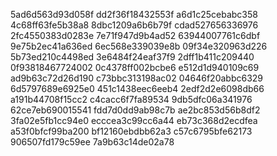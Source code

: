 5ad6d563d93d058f
dd2f36f18432553f
a6d1c25cebabc358
4c68ff63fe5b38a8
8dbc1209a6b6b79f
cdad527656336976
2fc4550383d0283e
7e71f947d9b4ad52
63944007761c6dbf
9e75b2ec41a636ed
6ec568e339039e8b
09f34e320963d226
5b73ed210c4498ed
3e6484f24eaf37f9
2dff1b411c209440
0f93818467724002
0c4378ff002bcbe6
e512d1d940109c69
ad9b63c72d26d190
c73bbc313198ac02
04646f20abbc6329
6d5797689e6925e0
451c1438eec6eeb4
2edf2d2e6098db66
a191b44708f15cc2
c4cacc6f7fa89534
9db5dfc06a341976
62ce7eb690015541
fdd7d0dd9ab98c7b
ae2bc853d56b8df2
3fa02e5fb1cc94e0
ecccea3c99cc6a44
eb73c368d2ecdfea
a53f0bfcf99ba200
bf12160ebdbb62a3
c57c6795bfe62173
906507fd179c59ee
7a9b63c14de02a78
